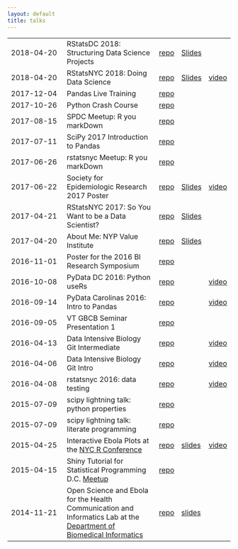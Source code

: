 ```yaml
---
layout: default
title: talks
---
```


<table>
  <col width="125">

  <tr>
    <td>2018-04-20</td>
    <td>RStatsDC 2018: Structuring Data Science Projects</td>
    <td><a href='https://github.com/chendaniely/rstatsdc_2018-structure'>repo</a></td>
    <td><a href='https://speakerdeck.com/chendaniely/analysis-projects'>Slides</a></td>
    <td><a href=''></a></td>
  </tr>
  
  <tr>
    <td>2018-04-20</td>
    <td>RStatsNYC 2018: Doing Data Science</td>
    <td><a href='https://github.com/chendaniely/rstatsnyc_2018-data_science'>repo</a></td>
    <td><a href='http://htmlpreview.github.io/?https://raw.githubusercontent.com/chendaniely/rstatsnyc_2018-data_science/master/talk.html'>Slides</a></td>
    <td><a href='https://www.youtube.com/watch?v=1VcuGSjPHWU'>video</a></td>
  </tr>

  <tr>
    <td>2017-12-04</td>
    <td>Pandas Live Training</td>
    <td><a href='https://github.com/chendaniely/2017-12-04-pandas_live'>repo</a></td>
    <td><a href=''></a></td>
    <td><a href=''></a></td>
  </tr>
  
  <tr>
    <td>2017-10-26</td>
    <td>Python Crash Course</td>
    <td><a href='https://github.com/chendaniely/2017-10-26-python_crash_course'>repo</a></td>
    <td><a href=''></a></td>
    <td><a href=''></a></td>
  </tr>
  
  <tr>
    <td>2017-08-15</td>
    <td>SPDC Meetup: R you markDown</td>
    <td><a href='https://github.com/chendaniely/2017-08-15-meetup-r_you_markDown'>repo</a></td>
    <td><a href=''></a></td>
    <td><a href=''></a></td>
  </tr>
  
  <tr>
    <td>2017-07-11</td>
    <td>SciPy 2017 Introduction to Pandas</td>
    <td><a href='https://github.com/chendaniely/scipy-2017-tutorial-pandas'>repo</a></td>
    <td><a href=''></a></td>
    <td><a href=''></a></td>
  </tr>
  
  <tr>
    <td>2017-06-26</td>
    <td>rstatsnyc Meetup: R you markDown</td>
    <td><a href='https://github.com/chendaniely/2017-06-26-meetup-r_you_markDown'>repo</a></td>
    <td><a href=''></a></td>
    <td><a href=''></a></td>
  </tr>
  
  <tr>
    <td>2017-06-22</td>
    <td>Society for Epidemiologic Research 2017 Poster</td>
    <td><a href='https://github.com/chendaniely/rstatsnyc_2017-data_scientist'>repo</a></td>
    <td><a href='https://github.com/chendaniely/rstatsnyc_2017-data_scientist/raw/master/slides/slides.html'>Slides</a></td>
    <td><a href=''>video</a></td>
  </tr>
  
  <tr>
    <td>2017-04-21</td>
    <td>RStatsNYC 2017: So You Want to be a Data Scientist?</td>
    <td><a href='https://github.com/chendaniely/rstatsnyc_2017-data_scientist'>repo</a></td>
    <td><a href='https://github.com/chendaniely/rstatsnyc_2017-data_scientist/raw/master/slides/slides.html'>Slides</a></td>
    <td><a href=''></a></td>
  </tr>
  
  <tr>
    <td>2017-04-20</td>
    <td>About Me: NYP Value Institute</td>
    <td><a href='https://github.com/chendaniely/2017-04-20-nyp_value_institute'>repo</a></td>
    <td><a href='https://github.com/chendaniely/2017-04-20-nyp_value_institute/raw/master/talk.html'>Slides</a></td>
    <td><a href=''></a></td>
  </tr>

   <tr>
    <td>2016-11-01</td>
    <td>Poster for the 2016 BI Research Symposium</td>
    <td><a href='https://github.com/chendaniely/2016-11-01-bi_symposium'>repo</a></td>
    <td></td>
    <td><a href=''></a></td>
  </tr>
  
  <tr>
    <td>2016-10-08</td>
    <td>PyData DC 2016: Python useRs</td>
    <td><a href='https://github.com/chendaniely/2016-pydata-dc-python_useRs'>repo</a></td>
    <td></td>
    <td><a href='https://www.youtube.com/watch?v=3KqZbVab7AA'>video</a></td>
  </tr>

  <tr>
    <td>2016-09-14</td>
    <td>PyData Carolinas 2016: Intro to Pandas</td>
    <td><a href='https://github.com/chendaniely/2016-pydata-carolinas-pandas'>repo</a></td>
    <td></td>
    <td><a href='https://www.youtube.com/watch?v=dye7rDktJ2E'>video</a></td>
  </tr>
  
  <tr>
    <td>2016-09-05</td>
    <td>VT GBCB Seminar Presentation 1</td>
    <td><a href='https://github.com/chendaniely/gbcb_seminar_presentation_1'>repo</a></td>
    <td></td>
    <td><a href=''></a></td>
  </tr>

  <tr>
    <td>2016-04-13</td>
    <td>Data Intensive Biology Git Intermediate</td>
    <td><a href='https://github.com/chendaniely/2016-04-13-dib-git-intermediate'>repo</a></td>
    <td></td>
    <td><a href='https://www.youtube.com/watch?v=S8TLL05qVFg'>video</a></td>
  </tr>

  <tr>
    <td>2016-04-06</td>
    <td>Data Intensive Biology Git Intro</td>
    <td><a href='https://github.com/chendaniely/2016-04-06-dib-git-intro-intermediate'>repo</a></td>
    <td></td>
    <td><a href='https://www.youtube.com/watch?v=IpUDlhh8I2E'>video</a></td>
  </tr>

  <tr>
    <td>2016-04-08</td>
    <td>rstatsnyc 2016: data testing</td>
    <td><a href='https://github.com/chendaniely/2016-04-08-rstatsnyc_testing'>repo</a></td>
    <td></td>
    <td><a href='https://www.youtube.com/watch?v=CAy0udiWwmg'>video</a></td>
  </tr>

  <tr>
    <td>2015-07-09</td>
    <td>scipy lightning talk: python properties</td>
    <td><a href='https://github.com/chendaniely/2015-scipy-lightning-mann-properties'>repo</a></td>
  </tr>

  <tr>
    <td>2015-07-09</td>
    <td>scipy lightning talk: literate programming</td>
    <td><a href='https://github.com/chendaniely/2015-scipy-lightning-literate'>repo</a></td>
  </tr>

  <tr>
    <td>2015-04-25</td>
    <td>Interactive Ebola Plots at the <a href='http://www.rstats.nyc/'>NYC R Conference</a></td>
    <td><a href='https://github.com/chendaniely/2015-04-25-rstatsnyc-ebola/blob/master/src/shiny-ebola-combinedRmd.Rmd'>repo</a></td>
    <td><a href='https://htmlpreview.github.io/?https://github.com/chendaniely/2015-04-25-rstatsnyc-ebola/blob/master/src/shiny-ebola-combinedRmd.html'>slides</a></td>
    <td><a href='https://youtu.be/oPCIqDagGSk'>video</a></td>
  </tr>
  
  <tr>
    <td>2015-04-15</td>
    <td>Shiny Tutorial for Statistical Programming D.C. <a href='http://www.meetup.com/stats-prog-dc/events/221534560/'>Meetup</a></td>
    <td><a href='https://github.com/chendaniely/2015-04-15-SPDC-shiny'>repo</a></td>
  </tr>

  <tr>
    <td width="110px">2014-11-21</td>
    <td>Open Science and Ebola for the Health Communication and Informatics Lab at the <a href='https://www.dbmi.columbia.edu/'>Department of Biomedical Informatics</a></td>
    <td><a href='https://github.com/chendaniely/2014-11-21-talk-cumc-dbmi-hci'>repo</a></td>
    <td><a href='https://htmlpreview.github.io/?https://github.com/chendaniely/2014-11-21-talk-cumc-dbmi-hci/blob/master/ebolaOpenScience.html#1'>slides</a></td>
  </tr>

</table>
